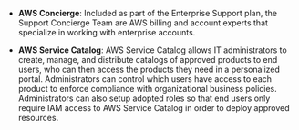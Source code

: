 - **AWS Concierge**: Included as part of the Enterprise Support plan, the Support Concierge Team are AWS billing and account experts that specialize in working with enterprise accounts.

- **AWS Service Catalog**: AWS Service Catalog allows IT administrators to create, manage, and distribute catalogs of approved products to end users, who can then access the products they need in a personalized portal. Administrators can control which users have access to each product to enforce compliance with organizational business policies. Administrators can also setup adopted roles so that end users only require IAM access to AWS Service Catalog in order to deploy approved resources.